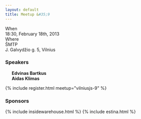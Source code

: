 ```yaml
---
layout: default
title: Meetup &#35;9
---
```


<div class="row">
  <div class="two columns">When</div>
  <div class="ten columns strong">18:30, February 18th, 2013</div>
</div>
<div class="row">
  <div class="two columns">Where</div>
  <div class="ten columns strong">
    ŠMTP<br />
    J. Galvydžio g. 5, Vilnius
  </div>
</div>

<h3>Speakers</h3>
<div class="row">
  <div class="six columns">
    <div class="three columns">
      <div class="gravatar">
        <a href="http://twitter.com/edvinasbartkus">
          <img src="http://gravatar.com/avatar/4a27a5c6ded9dc1f3e428e2897e0562d?s=70" alt="">
        </a>
      </div>
    </div>
    <div class="nine columns">
      <strong>Edvinas Bartkus</strong>
    </div>
  </div>

  <div class="six columns">
    <div class="three columns">
      <div class="gravatar">
        <a href="https://github.com/AidasK">
          <img src="https://yt3.ggpht.com/-DumpQRL8NeM/AAAAAAAAAAI/AAAAAAAAAAA/nSk0bKsvE0E/s100-c-k-no/photo.jpg" alt="" />
        </a>
      </div>
    </div>
    <div class="nine columns">
      <strong>Aidas Klimas</strong>
    </div>
  </div>
</div>

{% include register.html meetup="vilniusjs-9" %}

<h3>Sponsors</h3>
<div class="row">
  <div class="ten columns">
    {% include insidewarehouse.html %}
    {% include estina.html %}
  </div>
</div>
